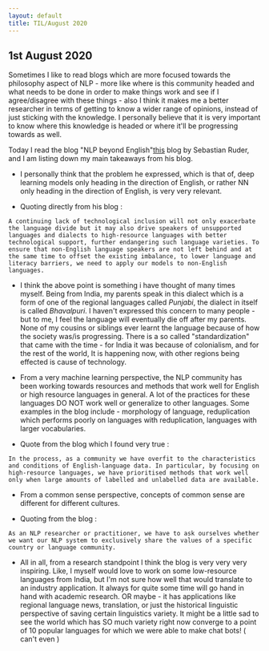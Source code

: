 ```yaml
---
layout: default
title: TIL/August 2020
---
```


## 1st August 2020

Sometimes I like to read blogs which are more focused towards the philosophy aspect of NLP - more like where is this community headed and what needs to be done in order to make things work and see if I agree/disagree with these things - also I think it makes me a better researcher in terms of getting to know a wider range of opinions, instead of just sticking with the knowledge. I personally believe that it is very important to know where this knowledge is headed or where it'll be progressing towards as well.

Today I read the blog "NLP beyond English"[this](https://ruder.io/nlp-beyond-english/) blog by Sebastian Ruder, and I am listing down my main takeaways from his blog.

* I personally think that the problem he expressed, which is that of, deep learning models only heading in the direction of English, or rather NN only heading in the direction of English, is very very relevant.

* Quoting directly from his blog :

```
A continuing lack of technological inclusion will not only exacerbate the language divide but it may also drive speakers of unsupported languages and dialects to high-resource languages with better technological support, further endangering such language varieties. To ensure that non-English language speakers are not left behind and at the same time to offset the existing imbalance, to lower language and literacy barriers, we need to apply our models to non-English languages.
```

* I think the above point is something i have thought of many times myself. Being from India, my parents speak in this dialect which is a form of one of the regional languages called *Punjabi*, the dialect in itself is called *Bhavalpuri*. I haven't expressed this concern to many people - but to me, I feel the language will eventually die off after my parents. None of my cousins or siblings ever learnt the language because of how the society was/is progressing. There is a so called "standardization" that came with the time - for India it was because of colonialism, and for the rest of the world, It is happening now, with other regions  being effected is cause of technology.

* From a very machine learning perspective, the NLP community has been working towards resources and methods that work well for English or high resource languages in general. A lot of the practices for these languages DO NOT work well or generalize to other languages. Some examples in the blog include - morphology  of language, reduplication which performs poorly  on languages with reduplication, languages with larger vocabularies.

* Quote from the blog which I found very true :

```
In the process, as a community we have overfit to the characteristics and conditions of English-language data. In particular, by focusing on high-resource languages, we have prioritised methods that work well only when large amounts of labelled and unlabelled data are available.
```

* From a common sense perspective, concepts of common sense are different for different cultures.

* Quoting from the blog :

```
As an NLP researcher or practitioner, we have to ask ourselves whether we want our NLP system to exclusively share the values of a specific country or language community.
```

* All in all, from a research standpoint I think the blog is very very very inspiring. Like, I myself would love to work on some low-resource languages from India, but I'm not sure how well that would translate to an industry application. It always for quite some time will go hand in hand with academic research. OR maybe - it has applications like regional language news, translation, or just the historical linguistic perspective of saving certain linguistics variety. It might be a little sad to see the world which has SO much variety right now converge to a point of 10 popular languages for which we were able to make chat bots! ( can't even )

